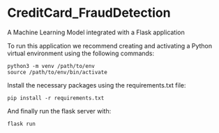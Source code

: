 # CreditCard_FraudDetection
A Machine Learning Model integrated with a Flask application

To run this application we recommend creating and activating a Python virtual environment using the following commands:

```
python3 -m venv /path/to/env
source /path/to/env/bin/activate
```
Install the necessary packages using the requirements.txt file:

```
pip install -r requirements.txt
```
And finally run the flask server with:
```
flask run
```
